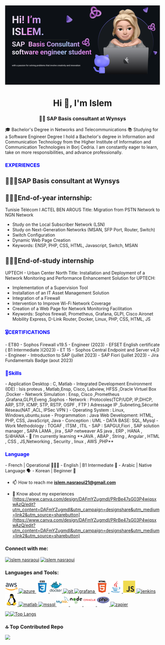 ![logo](https://github.com/Islem54151/Islem54151/blob/main/Make%20your%20README.png)
<h1 align="center">Hi 👋, I'm Islem</h1>
<h3 align="center"> 👩‍💼 SAP Basis consultant at Wynsys</h3>
🎓 Bachelor's Degree in Networks and Telecommunications
📚 Studying for a Software Engineer Degree
I hold a Bachelor's degree in Information and Communication Technology from the Higher Institute of Information and Communication Technologies in Borj Cedria. I am constantly eager to learn, take on more responsibilities, and advance professionally.
<h3  style="color: blue;">EXPERIENCES</h3>
 <h2> 👩🏻‍💻SAP Basis consultant at Wynsys</h2> 

 <h2>👩🏻‍💻End-of-year internship:</h2>  Tunisie Télécom l ACTEL BEN AROUS
Title: Migration from PSTN Network to NGN Network

- Study on the Local Subscriber Network (LSN)
- Study on Next-Generation Networks (MSAN, SFP Port, Router, Switch)
- Switch Configuration
- Dynamic Web Page Creation
- Keywords: ENSP, PHP, CSS, HTML, Javascript, Switch, MSAN
 <h2 >👩🏻‍💻End-of-study internship</h2>
 UPTECH - Urban Center North
Title: Installation and Deployment of a Network Monitoring and Performance Enhancement Solution for UPTECH:

- Implementation of a Supervision Tool
- Installation of an IT Asset Management Solution
- Integration of a Firewall
- Intervention to Improve Wi-Fi Network Coverage
- Creation of a Web Page for Network Monitoring Facilitation
- Keywords: Sophos firewall, Prometheus, Grafana, GLPI, Cisco Aironet Mobility Express, D-Link Router, Docker, Linux, PHP, CSS, HTML, JS
<h3  style="color: blue;">🎖️CERTIFICATIONS</h3>
- ET80 - Sophos Firewall v19.5 - Engineer (2023)
- EFSET English certificate ( B1 Intermediate )(2023)
- ET 15 - Sophos Central Endpoint and Server v4,0 - Engineer
- Introduction to SAP (juillet 2023)
- SAP Fiori (juillet 2023)
- Jira Fundamentals Badge (aout  2023)
<h3 style="color: blue;">🧠Skills</h3>
- Application Desktop : C, Matlab
- Integrated Development Environment (IDE) : Isis proteus , Matlab,Ensp, Cisco, Labview, HFSS ,Oracle Virtuel Box ,Docker 
- Network Simulation : Ensp, Cisco ,Prometheus ,Grafana,GLPI,Eveng ,Sophos
- Network : Protocoles(TCP/UDP, IP,DHCP, ARP, STP, ICMP, STP, RSTP, OSPF , FTP ) Adressage IP ,Subneting,Sécurité Réseau(NAT ,ACL, IPSec VPN ) 
- Operating System : Linux, Windows,ubuntu,suse
- Programmation : Java Web Development: HTML, PHP, CSS, JavaScript, Java 
- Conception : UML
- DATA BASE: SQL, Mysql
- Work Methodology : TOGAF , ITSM , ITIL
- SAP : SAPGUI,Fiori , SAP solution manager , SAPA LAMA , jira , SAP netweaver AS java  , ERP , HANA , S/4HANA 
- 🌱 I’m currently learning **JAVA , ABAP , String , Angular , HTML , CSS , JS,Networking , Security , linux , AWS ,PHP**
<h3  style="color: blue;">Language</h3>
- French | Operational 🧏🏻‍♂️
- English | B1 Intermediate 🔡
- Arabic | Native Language 🗣️
- Korean | Beginner 🏯

- 📫 How to reach me **islem.nasraoui21@gmail.com**

- 📄 Know about my experiences [https://www.canva.com/design/DAFmYZugmdI/PRrBe47sG03P4wjqsxwAzQ/edit?utm_content=DAFmYZugmdI&utm_campaign=designshare&utm_medium=link2&utm_source=sharebutton](https://www.canva.com/design/DAFmYZugmdI/PRrBe47sG03P4wjqsxwAzQ/edit?utm_content=DAFmYZugmdI&utm_campaign=designshare&utm_medium=link2&utm_source=sharebutton)

<h3 align="left">Connect with me:</h3>
<p align="left">
<a href="https://linkedin.com/in/islem nasraoui" target="blank"><img align="center" src="https://raw.githubusercontent.com/rahuldkjain/github-profile-readme-generator/master/src/images/icons/Social/linked-in-alt.svg" alt="islem nasraoui" height="30" width="40" /></a>
<a href="https://fb.com/islem nasraoui" target="blank"><img align="center" src="https://raw.githubusercontent.com/rahuldkjain/github-profile-readme-generator/master/src/images/icons/Social/facebook.svg" alt="islem nasraoui" height="30" width="40" /></a>
</p>

<h3 align="left">Languages and Tools:</h3>
<p align="left"> <a href="https://aws.amazon.com" target="_blank" rel="noreferrer"> <img src="https://raw.githubusercontent.com/devicons/devicon/master/icons/amazonwebservices/amazonwebservices-original-wordmark.svg" alt="aws" width="40" height="40"/> </a> <a href="https://azure.microsoft.com/en-in/" target="_blank" rel="noreferrer"> <img src="https://www.vectorlogo.zone/logos/microsoft_azure/microsoft_azure-icon.svg" alt="azure" width="40" height="40"/> </a> <a href="https://www.w3schools.com/css/" target="_blank" rel="noreferrer"> <img src="https://raw.githubusercontent.com/devicons/devicon/master/icons/css3/css3-original-wordmark.svg" alt="css3" width="40" height="40"/> </a> <a href="https://www.docker.com/" target="_blank" rel="noreferrer"> <img src="https://raw.githubusercontent.com/devicons/devicon/master/icons/docker/docker-original-wordmark.svg" alt="docker" width="40" height="40"/> </a> <a href="https://git-scm.com/" target="_blank" rel="noreferrer"> <img src="https://www.vectorlogo.zone/logos/git-scm/git-scm-icon.svg" alt="git" width="40" height="40"/> </a> <a href="https://grafana.com" target="_blank" rel="noreferrer"> <img src="https://www.vectorlogo.zone/logos/grafana/grafana-icon.svg" alt="grafana" width="40" height="40"/> </a> <a href="https://www.w3.org/html/" target="_blank" rel="noreferrer"> <img src="https://raw.githubusercontent.com/devicons/devicon/master/icons/html5/html5-original-wordmark.svg" alt="html5" width="40" height="40"/> </a> <a href="https://www.java.com" target="_blank" rel="noreferrer"> <img src="https://raw.githubusercontent.com/devicons/devicon/master/icons/java/java-original.svg" alt="java" width="40" height="40"/> </a> <a href="https://developer.mozilla.org/en-US/docs/Web/JavaScript" target="_blank" rel="noreferrer"> <img src="https://raw.githubusercontent.com/devicons/devicon/master/icons/javascript/javascript-original.svg" alt="javascript" width="40" height="40"/> </a> <a href="https://www.jenkins.io" target="_blank" rel="noreferrer"> <img src="https://www.vectorlogo.zone/logos/jenkins/jenkins-icon.svg" alt="jenkins" width="40" height="40"/> </a> <a href="https://www.linux.org/" target="_blank" rel="noreferrer"> <img src="https://raw.githubusercontent.com/devicons/devicon/master/icons/linux/linux-original.svg" alt="linux" width="40" height="40"/> </a> <a href="https://www.mathworks.com/" target="_blank" rel="noreferrer"> <img src="https://upload.wikimedia.org/wikipedia/commons/2/21/Matlab_Logo.png" alt="matlab" 
                                                                                                                                                       width="40" height="40"/> </a> <a href="https://www.microsoft.com/en-us/sql-server" target="_blank" rel="noreferrer"> <img src="https://www.svgrepo.com/show/303229/microsoft-sql-server-logo.svg" alt="mssql" width="40" height="40"/> </a> <a href="https://www.mysql.com/" target="_blank" rel="noreferrer"> <img src="https://raw.githubusercontent.com/devicons/devicon/master/icons/mysql/mysql-original-wordmark.svg" alt="mysql" width="40" height="40"/> </a> <a href="https://nodejs.org" target="_blank" rel="noreferrer"> <img src="https://raw.githubusercontent.com/devicons/devicon/master/icons/nodejs/nodejs-original-wordmark.svg" alt="nodejs" width="40" height="40"/> </a> <a href="https://www.oracle.com/" target="_blank" rel="noreferrer"> <img src="https://raw.githubusercontent.com/devicons/devicon/master/icons/oracle/oracle-original.svg" alt="oracle" width="40" height="40"/> </a> <a href="https://www.php.net" target="_blank" rel="noreferrer"> <img src="https://raw.githubusercontent.com/devicons/devicon/master/icons/php/php-original.svg" alt="php" width="40" height="40"/> </a> <a href="https://zapier.com" target="_blank" rel="noreferrer"> <img src="https://www.vectorlogo.zone/logos/zapier/zapier-icon.svg" alt="zapier" width="40" height="40"/> </a> </p>
                                                                                                                                                       
<img align="left" src="https://github-readme-stats-sigma-smoky-12.vercel.app/api?username=Islem54151&show_icons=true&hide_border=true&theme=dark" />

[![Top Langs](https://github-readme-stats.vercel.app/api/top-langs/?username=Islem54151&show_icons=true&hide_border=true&theme=dark)](https://github.com/anuraghazra/github-readme-stats)

### 🔝 Top Contributed Repo
![](https://github-contributor-stats.vercel.app/api?username=Islem54151&limit=5&theme=dark&combine_all_yearly_contributions=true)

